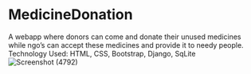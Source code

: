 # MedicineDonation
A webapp where donors can come and donate their unused medicines while ngo’s can accept these medicines and provide it to needy people.
Technology Used: HTML, CSS, Bootstrap, Django, SqLite
![Screenshot (4792)](https://user-images.githubusercontent.com/110741245/183307038-17ba8101-76a0-4161-8cf2-75a5f77f97b5.png)
